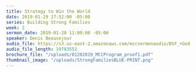 ```yaml
---
title: Strategy to Win the World
date: 2019-01-29 17:52:00 -05:00
series: Building Strong Families
week: 2
sermon_date: 2019-01-20 11:00:00 -05:00
speaker: Denis Beausejour
audio_file: https://s3.us-east-2.amazonaws.com/mccsermonaudio/BSF_+God's+Strategy+to+Win+the+World+through+Families.lite.mp3
audio_file_length: 19783552
brochure_file: "/uploads/01202019_MCCProgram_proof1.pdf"
thumbnail_image: "/uploads/StrongFamiliesBLUE-PRINT.png"
---
```


